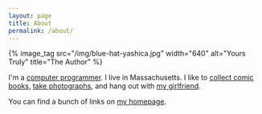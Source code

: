 ```yaml
---
layout: page
title: About
permalink: /about/
---
```


{% image_tag src="/img/blue-hat-yashica.jpg" width="640" alt="Yours Truly" title="The Author" %}

I'm a [computer programmer][1]. I live in Massachusetts. I like to [collect comic books][2], [take photographs][3], and hang out with [my girlfriend][4].

You can find a bunch of links on [my homepage][5].

[1]: http://myemma.com
[2]: https://comicbinder.com
[3]: https://www.flickr.com/photos/trey_piepmeier/
[4]: https://olivialeighmiller.com/about/
[5]: https://treypiepmeier.com
